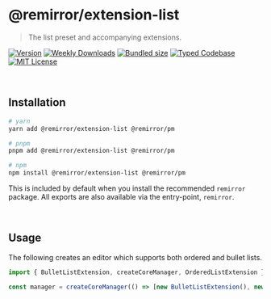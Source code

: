 # @remirror/extension-list

> The list preset and accompanying extensions.

[![Version][version]][npm] [![Weekly Downloads][downloads-badge]][npm] [![Bundled size][size-badge]][size] [![Typed Codebase][typescript]](#) [![MIT License][license]](#)

[version]: https://flat.badgen.net/npm/v/@remirror/extension-list/next
[npm]: https://npmjs.com/package/@remirror/extension-list/v/next
[license]: https://flat.badgen.net/badge/license/MIT/purple
[size]: https://bundlephobia.com/result?p=@remirror/extension-list
[size-badge]: https://flat.badgen.net/bundlephobia/minzip/@remirror/extension-list
[typescript]: https://flat.badgen.net/badge/icon/TypeScript?icon=typescript&label
[downloads-badge]: https://badgen.net/npm/dw/@remirror/extension-list/red?icon=npm

<br />

## Installation

```bash
# yarn
yarn add @remirror/extension-list @remirror/pm

# pnpm
pnpm add @remirror/extension-list @remirror/pm

# npm
npm install @remirror/extension-list @remirror/pm
```

This is included by default when you install the recommended `remirror` package. All exports are also available via the entry-point, `remirror`.

<br />

## Usage

The following creates an editor which supports both ordered and bullet lists.

```ts
import { BulletListExtension, createCoreManager, OrderedListExtension } from 'remirror/extensions';

const manager = createCoreManager(() => [new BulletListExtension(), new OrderedListExtension()]);
```
